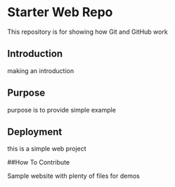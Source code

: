 # Starter Web Repo

This repository is for showing how Git and GitHub work

## Introduction

making an introduction

## Purpose 

purpose is to provide simple example

## Deployment

this is a simple web project

##How To Contribute

Sample website with plenty of files for demos